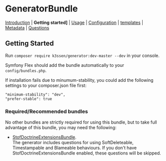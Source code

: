 GeneratorBundle
=====================

 [Introduction](introduction.md#generatorbundle)
| **Getting started]**
| [Usage](usage.md#generatorbundle)
| [Configuration](configuration.md#generatorbundle)
| [templates](templates.md#generatorbundle)
| [Metadata](metadata.md#generatorbundle)
| [Questions](questions.md#generatorbundle)


## Getting Started

Run `composer require k3ssen/generator:dev-master --dev` in your console. 

Symfony Flex should add the bundle automatically to your `config/bundles.php`.

If installation fails due to minumum-stability, you could add the 
following settings to your composer.json file first:
    
    "minimum-stability": "dev",
    "prefer-stable": true 

### Required/Recommended bundles

No other bundles are strictly required for using this bundle, but to
take full advantage of this bundle, you may need
the following:

- [StofDoctrineExtensionsBundle](http://symfony.com/doc/master/bundles/StofDoctrineExtensionsBundle/index.html).  
The generator includes questions for using SoftDeleteable, Timestampable and
Blameable behaviours. 
If you don't have StofDoctrineExtensionsBundle enabled, these questions will
be skipped.

